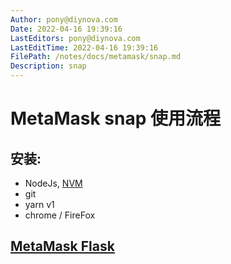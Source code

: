 ```yaml
---
Author: pony@diynova.com
Date: 2022-04-16 19:39:16
LastEditors: pony@diynova.com
LastEditTime: 2022-04-16 19:39:16
FilePath: /notes/docs/metamask/snap.md
Description: snap
---
```

# MetaMask snap 使用流程

## 安装:

- NodeJs, [NVM](https://github.com/nvm-sh/nvm)
- git
- yarn v1
- chrome / FireFox

## [MetaMask Flask]()